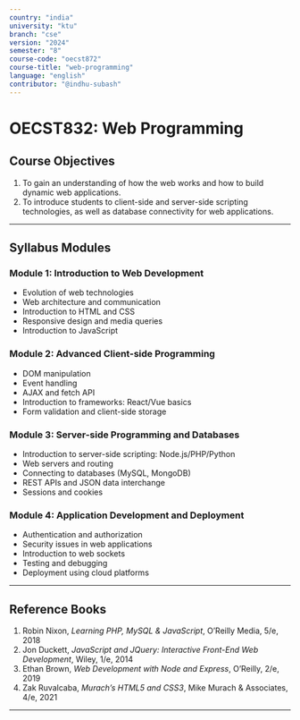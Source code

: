 ```yaml
---
country: "india"
university: "ktu"
branch: "cse"
version: "2024"
semester: "8"
course-code: "oecst872"
course-title: "web-programming"
language: "english"
contributor: "@indhu-subash"
---
```


# OECST832: Web Programming

## Course Objectives

1. To gain an understanding of how the web works and how to build dynamic web applications.  
2. To introduce students to client-side and server-side scripting technologies, as well as database connectivity for web applications.

---

## Syllabus Modules

### Module 1: Introduction to Web Development  
- Evolution of web technologies  
- Web architecture and communication  
- Introduction to HTML and CSS  
- Responsive design and media queries  
- Introduction to JavaScript  

### Module 2: Advanced Client-side Programming  
- DOM manipulation  
- Event handling  
- AJAX and fetch API  
- Introduction to frameworks: React/Vue basics  
- Form validation and client-side storage  

### Module 3: Server-side Programming and Databases  
- Introduction to server-side scripting: Node.js/PHP/Python  
- Web servers and routing  
- Connecting to databases (MySQL, MongoDB)  
- REST APIs and JSON data interchange  
- Sessions and cookies  

### Module 4: Application Development and Deployment  
- Authentication and authorization  
- Security issues in web applications  
- Introduction to web sockets  
- Testing and debugging  
- Deployment using cloud platforms  

---

## Reference Books

1. Robin Nixon, *Learning PHP, MySQL & JavaScript*, O’Reilly Media, 5/e, 2018  
2. Jon Duckett, *JavaScript and JQuery: Interactive Front-End Web Development*, Wiley, 1/e, 2014  
3. Ethan Brown, *Web Development with Node and Express*, O’Reilly, 2/e, 2019  
4. Zak Ruvalcaba, *Murach’s HTML5 and CSS3*, Mike Murach & Associates, 4/e, 2021  

---
